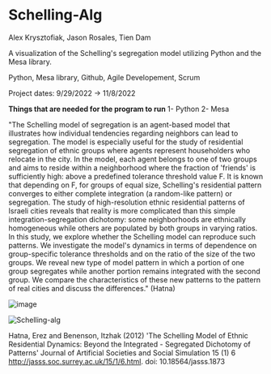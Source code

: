 # Schelling-Alg
Alex Krysztofiak, Jason Rosales, Tien Dam

A visualization of the Schelling's segregation model utilizing Python and the Mesa library.

Python, Mesa library, Github, Agile Developement, Scrum

Project dates: 9/29/2022 -> 11/8/2022

**Things that are needed for the program to run**
1- Python
2- Mesa


"The Schelling model of segregation is an agent-based model that illustrates how individual tendencies regarding neighbors can lead to segregation. The model is especially useful for the study of residential segregation of ethnic groups where agents represent householders who relocate in the city. In the model, each agent belongs to one of two groups and aims to reside within a neighborhood where the fraction of 'friends' is sufficiently high: above a predefined tolerance threshold value F. It is known that depending on F, for groups of equal size, Schelling's residential pattern converges to either complete integration (a random-like pattern) or segregation. The study of high-resolution ethnic residential patterns of Israeli cities reveals that reality is more complicated than this simple integration-segregation dichotomy: some neighborhoods are ethnically homogeneous while others are populated by both groups in varying ratios. In this study, we explore whether the Schelling model can reproduce such patterns. We investigate the model's dynamics in terms of dependence on group-specific tolerance thresholds and on the ratio of the size of the two groups. We reveal new type of model pattern in which a portion of one group segregates while another portion remains integrated with the second group. We compare the characteristics of these new patterns to the pattern of real cities and discuss the differences." (Hatna)


![image](https://user-images.githubusercontent.com/128325501/226499028-1c152bda-1f8b-4a0c-b6a0-6cfb99603bee.png)



![Schelling-alg](https://user-images.githubusercontent.com/128325501/226498479-cd0514d9-f16d-4a6e-b6ec-9c2d39981f34.gif)

Hatna, Erez and Benenson, Itzhak (2012) 'The Schelling Model of Ethnic Residential Dynamics:  Beyond the Integrated - Segregated Dichotomy of Patterns' Journal of Artificial Societies and Social Simulation 15 (1) 6 <http://jasss.soc.surrey.ac.uk/15/1/6.html>. doi: 10.18564/jasss.1873
		
